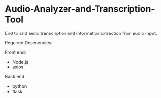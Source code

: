 # Audio-Analyzer-and-Transcription-Tool
End to end audio transcription and information extraction from audio input. 

Required Depenencies:

Front end:
- Node.js
- axios

Back end:
- python
- flask

